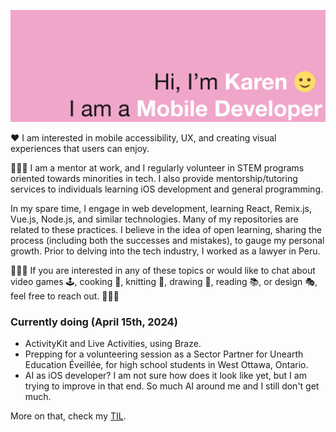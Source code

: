 ![I am Karen and I'm a Mobile Developer](assets/profile-header.png)

❤️ I am interested in mobile accessibility, UX, and creating visual experiences that users can enjoy.

👩🏻‍🏫 I am a mentor at work, and I regularly volunteer in STEM programs oriented towards minorities in tech. I also provide mentorship/tutoring services to individuals learning iOS development and general programming.

In my spare time, I engage in web development, learning React, Remix.js, Vue.js, Node.js, and similar technologies. Many of my repositories are related to these practices. I believe in the idea of open learning, sharing the process (including both the successes and mistakes), to gauge my personal growth. Prior to delving into the tech industry, I worked as a lawyer in Peru.

🌟🌟🌟 If you are interested in any of these topics or would like to chat about video games 🕹️, cooking 🥘, knitting 🧶, drawing 🎨, reading 📚, or design 🎭, feel free to reach out. 🌟🌟🌟

### Currently doing (April 15th, 2024)

- ActivityKit and Live Activities, using Braze.
- Prepping for a volunteering session as a Sector Partner for Unearth Education Éveillée, for high school students in West Ottawa, Ontario.
- AI as iOS developer? I am not sure how does it look like yet, but I am trying to improve in that end. So much AI around me and I still don't get much. 

More on that, check my [TIL](https://github.com/Jadekin/TIL).
